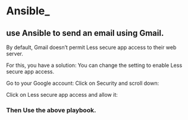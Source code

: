 # Ansible_
## use Ansible to send an email using Gmail.

By default, Gmail doesn’t permit Less secure app access to their web server.

For this, you have a solution:
You can change the setting to enable Less secure app access.

Go to your Google account:
Click on Security and scroll down:

Click on Less secure app access and allow it:

### Then Use the above playbook.
